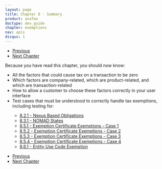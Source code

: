 ```yaml
---
layout: page
title: Chapter 8 - Summary
product: avaTax
doctype: dev_guide
chapter: exemptions
nav: apis
disqus: 1
---
```

<ul class="pager">
  <li class="previous"><a href="/avatax/dev-guide/exemptions/partial-exemptions/"><i class="glyphicon glyphicon-chevron-left"></i>Previous</a></li>
  <li class="next"><a href="/avatax/dev-guide/locations/">Next Chapter<i class="glyphicon glyphicon-chevron-right"></i></a></li>
</ul>

Because you have read this chapter, you should now know: 
<ul class="dev-guide-list">
    <li>All the factors that could cause tax on a transaction to be zero</li>
    <li>Which factors are company-related, which are product-related, and which are transaction-related</li>
    <li>How to allow a customer to choose these factors correctly in your user interface</li>
    <li>Test cases that must be understood to correctly handle tax exemptions, including testing for:</li>
    <ul class="dev-guide-list">
        <li><a href="/avatax/dev-guide/exemptions/zero-tax-due-to-nexus/#test1">8.2.1 - Nexus Based Obligations</a></li>
        <li><a href="/avatax/dev-guide/exemptions/states-that-do-not-collect-sales-tax/#test1">8.3.1 - NOMAD States</a></li>
        <li><a href="/avatax/dev-guide/exemptions/exempt-due-to-certificate/#test1">8.5.1 - Exemption Certificate Exemptions - Case 1</a></li>
        <li><a href="/avatax/dev-guide/exemptions/exempt-due-to-certificate/#test2">8.5.2 - Exemption Certificate Exemptions - Case 2</a></li>
        <li><a href="/avatax/dev-guide/exemptions/exempt-due-to-certificate/#test3">8.5.3 - Exemption Certificate Exemptions - Case 3</a></li>
        <li><a href="/avatax/dev-guide/exemptions/exempt-due-to-certificate/#test4">8.5.4 - Exemption Certificate Exemptions - Case 4</a></li>
        <li><a href="/avatax/dev-guide/exemptions/exempt-due-to-entity-use-code/#test1">8.6.1 - Entity Use Code Exemption</a></li>
    </ul>
</ul>

<ul class="pager">
  <li class="previous"><a href="/avatax/dev-guide/exemptions/partial-exemptions/"><i class="glyphicon glyphicon-chevron-left"></i>Previous</a></li>
  <li class="next"><a href="/avatax/dev-guide/locations/">Next Chapter<i class="glyphicon glyphicon-chevron-right"></i></a></li>
</ul>